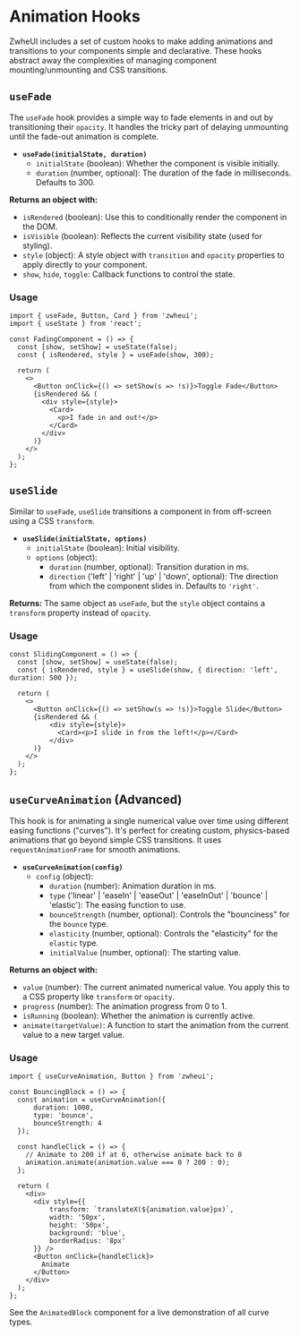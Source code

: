 # Animation Hooks

ZwheUI includes a set of custom hooks to make adding animations and transitions to your components simple and declarative. These hooks abstract away the complexities of managing component mounting/unmounting and CSS transitions.

## `useFade`

The `useFade` hook provides a simple way to fade elements in and out by transitioning their `opacity`. It handles the tricky part of delaying unmounting until the fade-out animation is complete.

-   **`useFade(initialState, duration)`**
    -   `initialState` (boolean): Whether the component is visible initially.
    -   `duration` (number, optional): The duration of the fade in milliseconds. Defaults to 300.

**Returns an object with:**
-   `isRendered` (boolean): Use this to conditionally render the component in the DOM.
-   `isVisible` (boolean): Reflects the current visibility state (used for styling).
-   `style` (object): A style object with `transition` and `opacity` properties to apply directly to your component.
-   `show`, `hide`, `toggle`: Callback functions to control the state.

### Usage

```tsx
import { useFade, Button, Card } from 'zwheui';
import { useState } from 'react';

const FadingComponent = () => {
  const [show, setShow] = useState(false);
  const { isRendered, style } = useFade(show, 300);

  return (
    <>
      <Button onClick={() => setShow(s => !s)}>Toggle Fade</Button>
      {isRendered && (
        <div style={style}>
          <Card>
            <p>I fade in and out!</p>
          </Card>
        </div>
      )}
    </>
  );
};
```

## `useSlide`

Similar to `useFade`, `useSlide` transitions a component in from off-screen using a CSS `transform`.

-   **`useSlide(initialState, options)`**
    -   `initialState` (boolean): Initial visibility.
    -   `options` (object):
        -   `duration` (number, optional): Transition duration in ms.
        -   `direction` ('left' | 'right' | 'up' | 'down', optional): The direction from which the component slides in. Defaults to `'right'`.

**Returns:** The same object as `useFade`, but the `style` object contains a `transform` property instead of `opacity`.

### Usage

```tsx
const SlidingComponent = () => {
  const [show, setShow] = useState(false);
  const { isRendered, style } = useSlide(show, { direction: 'left', duration: 500 });

  return (
    <>
      <Button onClick={() => setShow(s => !s)}>Toggle Slide</Button>
      {isRendered && (
          <div style={style}>
            <Card><p>I slide in from the left!</p></Card>
          </div>
      )}
    </>
  );
};
```

## `useCurveAnimation` (Advanced)

This hook is for animating a single numerical value over time using different easing functions ("curves"). It's perfect for creating custom, physics-based animations that go beyond simple CSS transitions. It uses `requestAnimationFrame` for smooth animations.

-   **`useCurveAnimation(config)`**
    -   `config` (object):
        -   `duration` (number): Animation duration in ms.
        -   `type` ('linear' | 'easeIn' | 'easeOut' | 'easeInOut' | 'bounce' | 'elastic'): The easing function to use.
        -   `bounceStrength` (number, optional): Controls the "bounciness" for the `bounce` type.
        -   `elasticity` (number, optional): Controls the "elasticity" for the `elastic` type.
        -   `initialValue` (number, optional): The starting value.

**Returns an object with:**
-   `value` (number): The current animated numerical value. You apply this to a CSS property like `transform` or `opacity`.
-   `progress` (number): The animation progress from 0 to 1.
-   `isRunning` (boolean): Whether the animation is currently active.
-   `animate(targetValue)`: A function to start the animation from the current value to a new target value.

### Usage

```tsx
import { useCurveAnimation, Button } from 'zwheui';

const BouncingBlock = () => {
  const animation = useCurveAnimation({ 
      duration: 1000, 
      type: 'bounce',
      bounceStrength: 4
  });

  const handleClick = () => {
    // Animate to 200 if at 0, otherwise animate back to 0
    animation.animate(animation.value === 0 ? 200 : 0);
  };

  return (
    <div>
      <div style={{ 
          transform: `translateX(${animation.value}px)`, 
          width: '50px', 
          height: '50px', 
          background: 'blue',
          borderRadius: '8px'
      }} />
      <Button onClick={handleClick}>
        Animate
      </Button>
    </div>
  );
};
```
See the `AnimatedBlock` component for a live demonstration of all curve types.
